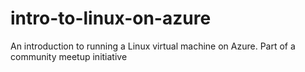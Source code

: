 # intro-to-linux-on-azure
An introduction to running a Linux virtual machine on Azure. Part of a community meetup initiative

